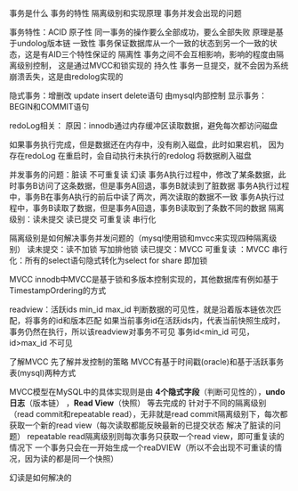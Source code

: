 事务是什么
事务的特性
隔离级别和实现原理
事务并发会出现的问题


事务特性：ACID
原子性 同一事务的操作要么全部成功，要么全部失败  原理是基于undolog版本链 
一致性 事务保证数据库从一个一致的状态到另一个一致的状态，这是有AID三个特性保证的
隔离性 事务之间不会互相影响，影响的程度由隔离级别控制， 这是通过MVCC和锁实现的
持久性 事务一旦提交，就不会因为系统崩溃丢失，这是由redolog实现的

隐式事务：增删改 update insert delete语句  由mysql内部控制
显示事务：BEGIN和COMMIT语句


redoLog相关：
原因：innodb通过内存缓冲区读取数据，避免每次都访问磁盘

如果事务执行完成，但是数据还在内存中，没有刷入磁盘，此时如果宕机，
因为存在redoLog 在重启时，会自动执行未执行的redolog 将数据刷入磁盘



并发事务的问题：脏读  不可重复读 幻读
事务A执行过程中，修改了某条数据，此时事务B访问了这条数据，但是事务A回退，事务B就读到了脏数据
事务A执行过程中，事务B在事务A执行的前后中读了两次，两次读取的数据不一致
事务A执行过程中，事务B读取了数据，但是事务A回退，事务B读取到了条数不同的数据
隔离级别：读未提交 读已提交 可重复读 串行化


隔离级别是如何解决事务并发问题的（mysql使用锁和mvcc来实现四种隔离级别）
读未提交：读不加锁 写加排他锁
读已提交：MVCC
可重复读 ：MVCC
串行化：所有的select语句隐式转化为select for share 即加锁


MVCC
innodb中MVCC是基于锁和多版本控制实现的，其他数据库有例如基于TimestampOrdering的方式

readview：活跃ids min_id max_id
判断数据的可见性，就是沿着版本链依次匹配，将事务的id和版本匹配
如果当前事务id在活跃ids内，代表当前快照生成时，事务仍然在执行，所以该readview对事务不可见
事务id<min_id 可见， id>max_id 不可见



了解MVCC 先了解并发控制的策略
MVCC有基于时间戳(oracle)和基于活跃事务表(mysql)两种方式

MVCC模型在MySQL中的具体实现则是由 **4个隐式字段**（判断可见性的），**undo日志**（版本链） ，**Read View**（快照） 等去完成的
针对于不同的隔离级别（read commit和repeatable read），无非就是read commit隔离级别下，每次都获取一个新的read view（每次读取都能反映最新的已提交状态 解决了脏读的问题）
repeatable read隔离级别则每次事务只获取一个read view，即可重复读的情况下 一个事务只会在一开始生成一个reaDVIEW（所以不会出现不可重读的情况，因为读的都是同一个快照）


幻读是如何解决的